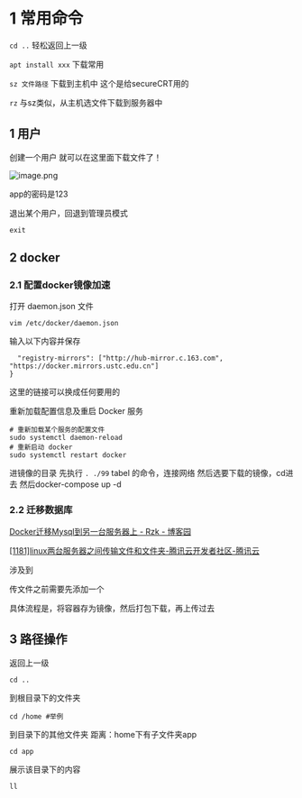 # 1 常用命令

`cd ..` 轻松返回上一级

`apt install xxx` 下载常用

`sz 文件路径` 下载到主机中 这个是给secureCRT用的

`rz` 与sz类似，从主机选文件下载到服务器中

## 1 用户

创建一个用户 就可以在这里面下载文件了！

![image.png](https://gitee.com/xin_accio/pic-go-images/raw/master/20250827180538609.png)



app的密码是123

退出某个用户，回退到管理员模式

```shell
exit
```



## 2 docker

### 2.1 配置docker镜像加速

打开 daemon.json 文件

```
vim /etc/docker/daemon.json
```

输入以下内容并保存

```{
  "registry-mirrors": ["http://hub-mirror.c.163.com",  "https://docker.mirrors.ustc.edu.cn"]
}
```

这里的链接可以换成任何要用的

重新加载配置信息及重启 Docker 服务

```
# 重新加载某个服务的配置文件
sudo systemctl daemon-reload
# 重新启动 docker
sudo systemctl restart docker

```

进镜像的目录 先执行 `. ./99` tabel 的命令，连接网络
然后选要下载的镜像，cd进去 然后docker-compose up -d

### 2.2 迁移数据库

[Docker迁移Mysql到另一台服务器上 - Rzk - 博客园](https://www.cnblogs.com/rzkwz/p/16193144.html)

[[1181]linux两台服务器之间传输文件和文件夹-腾讯云开发者社区-腾讯云](https://cloud.tencent.com/developer/article/2336817)

涉及到

传文件之前需要先添加一个

具体流程是，将容器存为镜像，然后打包下载，再上传过去
## 3 路径操作

返回上一级

```shell
cd ..
```

到根目录下的文件夹

```shell
cd /home #举例
```

到目录下的其他文件夹
距离：home下有子文件夹app

```shell
cd app
```

展示该目录下的内容

```shell
ll
```







